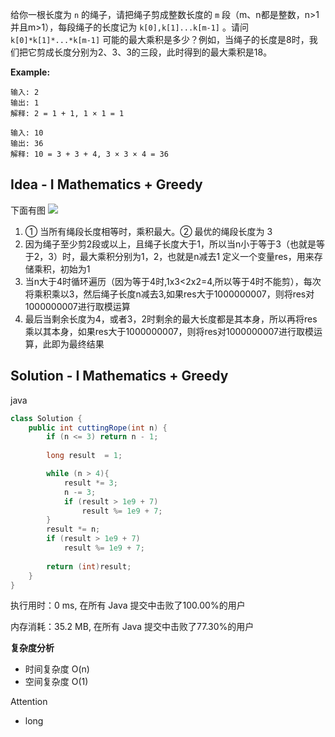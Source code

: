 给你一根长度为 `n` 的绳子，请把绳子剪成整数长度的 `m` 段（m、n都是整数，n>1并且m>1），每段绳子的长度记为 `k[0],k[1]...k[m-1]` 。请问 `k[0]*k[1]*...*k[m-1]` 可能的最大乘积是多少？例如，当绳子的长度是8时，我们把它剪成长度分别为2、3、3的三段，此时得到的最大乘积是18。



**Example:**
```
输入: 2
输出: 1
解释: 2 = 1 + 1, 1 × 1 = 1

输入: 10
输出: 36
解释: 10 = 3 + 3 + 4, 3 × 3 × 4 = 36
```

## Idea - I Mathematics + Greedy
下面有图
![](http://r.photo.store.qq.com/psc?/V50VqFfH2A6OlZ2gWBDL0uxzNK4WmFgm/TmEUgtj9EK6.7V8ajmQrEMaKYGgFOh3O8Y3xGT.bwxh9E7OOsrwEm1T1o7A3suSmpRrBXGDxfc42QH2jrVUoHmkXbFMopR*.kwSH.458Dcc!/r)

1. ① 当所有绳段长度相等时，乘积最大。② 最优的绳段长度为 3
2. 因为绳子至少剪2段或以上，且绳子长度大于1，所以当n小于等于3（也就是等于2，3）时，最大乘积分别为1，2，也就是n减去1
   定义一个变量res，用来存储乘积，初始为1
3. 当n大于4时循环遍历（因为等于4时,1x3<2x2=4,所以等于4时不能剪），每次将乘积乘以3，然后绳子长度n减去3,如果res大于1000000007，则将res对1000000007进行取模运算
4. 最后当剩余长度为4，或者3，2时剩余的最大长度都是其本身，所以再将res乘以其本身，如果res大于1000000007，则将res对1000000007进行取模运算，此即为最终结果

## Solution - I Mathematics + Greedy

java
```java
class Solution {
    public int cuttingRope(int n) {
        if (n <= 3) return n - 1;
        
        long result  = 1;

        while (n > 4){
            result *= 3;
            n -= 3;
            if (result > 1e9 + 7)
                result %= 1e9 + 7;
        }
        result *= n;
        if (result > 1e9 + 7)
            result %= 1e9 + 7;
        
        return (int)result;
    }
}
```
执行用时：0 ms, 在所有 Java 提交中击败了100.00%的用户

内存消耗：35.2 MB, 在所有 Java 提交中击败了77.30%的用户

**复杂度分析**

- 时间复杂度 O(n) 
- 空间复杂度 O(1)

Attention

- long